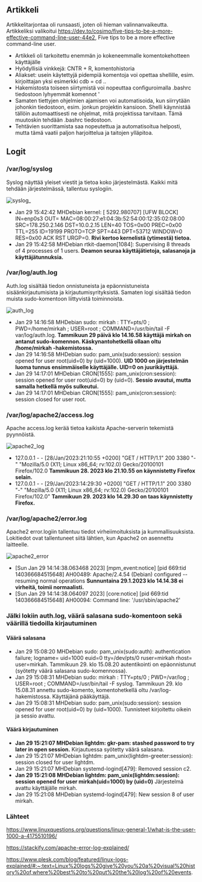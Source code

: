 ## Artikkeli 

Artikkelitarjontaa oli runsaasti, joten oli hieman valinnanvaikeutta. Artikkeliksi valikoitui https://dev.to/cosimo/five-tips-to-be-a-more-effective-command-line-user-44e2, Five tips to be a more effective command-line user. 

+ Artikkeli oli tarkoitettu enemmän jo kokeneemmalle komentokehotteen käyttäjälle
+ Hyödyllisiä vinkkejä: CNTR + R, komentohistoria
+ Aliakset: usein käytettyjä pidempiä komentoja voi opettaa shellille, esim. kirjoittajan yksi esimerkki cdb = cd ..
+ Hakemistosta toiseen siirtymistä voi nopeuttaa configuroimalla .bashrc tiedostoon lyhyemmät komennot '
+ Samaten tiettyjen ohjelmien ajamisen voi automatisoida, kun siirrytään johonkin tiedostoon, esim. jonkun projektin kansioon. Shelli käynnistää tällöin automaattisesti ne ohjelmat, mitä projektissa tarvitaan. Tämä muutoskin tehdään .bashrc tiedostoon.   
+ Tehtävien suorittamista saa nopeutettua ja automatisoitua helposti, mutta tämä vaatii paljon harjoittelua ja taitojen ylläpitoa. 

## Logit

### /var/log/syslog

Syslog näyttää yleiset viestit ja tietoa koko järjestelmästä. Kaikki mitä tehdään järjestelmässä, tallentuu syslogiin.

![syslog_](https://user-images.githubusercontent.com/82024427/215330998-fdd1c20a-79b3-4860-bc2d-493ae4acdef9.png)

+ Jan 29 15:42:42 MHDebian kernel: [ 5292.980707] [UFW BLOCK] IN=enp0s3 OUT= MAC=08:00:27:e1:04:3b:52:54:00:12:35:02:08:00 SRC=178.250.2.146 DST=10.0.2.15 LEN=40 TOS=0x00 PREC=0x00 TTL=255 ID=19199 PROTO=TCP SPT=443 DPT=53712 WINDOW=0 RES=0x00 ACK RST URGP=0. **Rivi kertoo kernelistä (ytimestä) tietoa.** 
+ Jan 29 15:42:58 MHDebian rtkit-daemon[1084]: Supervising 8 threads of 4 processes of 1 users. **Deamon seuraa käyttäjätietoja, salasanoja ja käyttäjätunnuksia.**


### /var/log/auth.log

Auth.log sisältää tiedon onnistuneista ja epäonnistuneista sisäänkirjautumisista ja kirjautumisyrityksistä. Samaten logi sisältää tiedon muista sudo-komentoon liittyvistä toiminnoista. 

![auth_log](https://user-images.githubusercontent.com/82024427/215325975-5c3fe3c6-6b43-4e2c-a108-be155632aafb.png)

+ Jan 29 14:16:58 MHDebian sudo:   mirkah : TTY=pts/0 ; PWD=/home/mirkah ; USER=root ; COMMAND=/usr/bin/tail -F var/log/auth.log. **Tammikuun 29 päivä klo 14.16.58 käyttäjä mirkah on antanut sudo-komennon. Käskynantohetkellä ollaan oltu /home/mirkah -hakemistossa.** 
+ Jan 29 14:16:58 MHDebian sudo: pam_unix(sudo:session): session opened for user root(uid=0) by (uid=1000). **UID 1000 on järjestelmän luoma tunnus ensimmäiselle käyttäjälle. UID=0 on juurikäyttäjä.** 
+ Jan 29 14:17:01 MHDebian CRON[1555]: pam_unix(cron:session): session opened for user root(uid=0) by (uid=0). **Sessio avautui, mutta samalla hetkellä myös sulkeutui.**
+ Jan 29 14:17:01 MHDebian CRON[1555]: pam_unix(cron:session): session closed for user root. 

### /var/log/apache2/access.log

Apache access.log kerää tietoa kaikista Apache-serverin tekemistä pyynnöistä. 

![apache2_log](https://user-images.githubusercontent.com/82024427/215332230-879e494d-5324-4959-991b-5ddd6e11daf2.png)

+ 127.0.0.1 - - [28/Jan/2023:21:10:55 +0200] "GET / HTTP/1.1" 200 3380 "-" "Mozilla/5.0 (X11; Linux x86_64; rv:102.0) Gecko/20100101 Firefox/102.0 **Tammikuun 28. 2023 klo 21.10.55 on käynnistetty Firefox selain.**
+ 127.0.0.1 - - [29/Jan/2023:14:29:30 +0200] "GET / HTTP/1.1" 200 3380 "-" "Mozilla/5.0 (X11; Linux x86_64; rv:102.0) Gecko/20100101 Firefox/102.0" **Tammikuun 29. 2023 klo 14.29.30 on taas käynnistetty Firefox.**

### /var/log/apache2/error.log

Apache2 error.logiin tallentuu tiedot virheiimoituksista ja kummallisuuksista. Lokitiedot ovat tallentuneet siitä lähtien, kun Apache2 on asennettu laitteelle. 

![apache2_error](https://user-images.githubusercontent.com/82024427/215332927-dd664442-3b3f-46a4-b485-cf445f13aeda.png)

+ [Sun Jan 29 14:14:38.063468 2023] [mpm_event:notice] [pid 669:tid 140366684515648] AH00489: Apache/2.4.54 (Debian) configured -- resuming normal operations **Sunnuntaina 29.1.2023 klo 14.14.38 ei virheitä, toimii normaalisti.**
+ [Sun Jan 29 14:14:38.064097 2023] [core:notice] [pid 669:tid 140366684515648] AH00094: Command line: '/usr/sbin/apache2'


### Jälki lokiin auth.log, väärä salasana sudo-komentoon sekä väärillä tiedoilla kirjautuminen

#### Väärä salasana 

+ Jan 29 15:08:20 MHDebian sudo: pam_unix(sudo:auth): authentication failure; logname= uid=1000 euid=0 tty=/dev/pts/0 ruser=mirkah rhost=  user=mirkah. Tammikuun 29. klo 15.08.20 autentikointi on epäonnistunut (syötetty väärä salasana sudo-komennossa). 
+ Jan 29 15:08:31 MHDebian sudo:   mirkah : TTY=pts/0 ; PWD=/var/log ; USER=root ; COMMAND=/usr/bin/tail -F syslog. Tammikuun 29. klo 15.08.31 annettu sudo-komento, komentohetkellä oltu /var/log-hakemistossa. Käyttäjänä pääkäyttäjä. 
+ Jan 29 15:08:31 MHDebian sudo: pam_unix(sudo:session): session opened for user root(uid=0) by (uid=1000). Tunnisteet kirjoitettu oikein ja sessio avattu. 

#### Väärä kirjautuminen

+ **Jan 29 15:21:07 MHDebian lightdm: gkr-pam: stashed password to try later in open session.** Kirjautuessa syötetty väärä salasana. 
+ Jan 29 15:21:07 MHDebian lightdm: pam_unix(lightdm-greeter:session): session closed for user lightdm. 
+ Jan 29 15:21:07 MHDebian systemd-logind[479]: Removed session c2.
+ **Jan 29 15:21:08 MHDebian lightdm: pam_unix(lightdm:session): session opened for user mirkah(uid=1000) by (uid=0)** Järjestelmä avattu käyttäjälle mirkah. 
+ Jan 29 15:21:08 MHDebian systemd-logind[479]: New session 8 of user mirkah.


### Lähteet

https://www.linuxquestions.org/questions/linux-general-1/what-is-the-user-1000-a-4175510196/

https://stackify.com/apache-error-log-explained/

https://www.plesk.com/blog/featured/linux-logs-explained/#:~:text=Linux%20logs%20give%20you%20a%20visual%20history%20of,where%20best%20to%20put%20the%20log%20of%20events.






